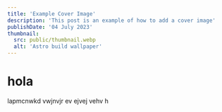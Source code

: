 ```yaml
---
title: 'Example Cover Image'
description: 'This post is an example of how to add a cover image'
publishDate: '04 July 2023'
thumbnail:
  src: public/thumbnail.webp
  alt: 'Astro build wallpaper'
---
```


# hola

lapmcnwkd vwjnvjr ev ejvej vehv h

